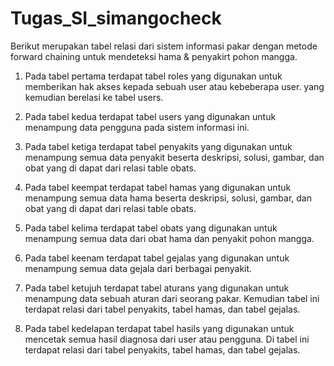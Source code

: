 # Tugas_SI_simangocheck
Berikut merupakan tabel relasi dari sistem informasi pakar dengan metode forward chaining untuk mendeteksi hama & penyakirt pohon mangga.

1. Pada tabel pertama terdapat tabel roles yang digunakan untuk memberikan hak akses kepada sebuah user atau kebeberapa user. yang kemudian berelasi ke tabel users.

2. Pada tabel kedua terdapat tabel users yang digunakan untuk menampung data pengguna pada sistem informasi ini.

3. Pada tabel ketiga terdapat tabel penyakits yang digunakan untuk menampung semua data penyakit beserta deskripsi, solusi, gambar, dan obat yang di dapat dari relasi table obats.

4. Pada tabel keempat terdapat tabel hamas yang digunakan untuk menampung semua data hama beserta deskripsi, solusi, gambar, dan obat yang di dapat dari relasi table obats.

5. Pada tabel kelima terdapat tabel obats yang digunakan untuk menampung semua data dari obat hama dan penyakit pohon mangga.

6. Pada tabel keenam terdapat tabel gejalas yang digunakan untuk menampung semua data gejala dari berbagai penyakit.

7. Pada tabel ketujuh terdapat tabel aturans yang digunakan untuk menampung data sebuah aturan dari seorang pakar. Kemudian tabel ini terdapat relasi dari tabel penyakits, tabel hamas, dan tabel gejalas.

8. Pada tabel kedelapan terdapat tabel hasils yang digunakan untuk mencetak semua hasil diagnosa dari user atau pengguna. Di tabel ini terdapat relasi dari tabel penyakits, tabel hamas, dan tabel gejalas.
